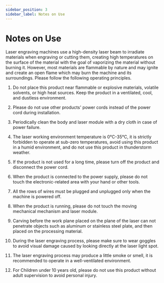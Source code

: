```yaml
---
sidebar_position: 3
sidebar_label: Notes on Use
---
```



# Notes on Use

Laser engraving machines use a high-density laser beam to irradiate materials when engraving or cutting them, creating high temperatures on the surface of the material with the goal of vaporizing the material without burning it. However, most materials are flammable by nature and may ignite and create an open flame which may burn the machine and its surroundings.
Please follow the following operating principles.

1. Do not place this product near flammable or explosive materials, volatile solvents, or high heat sources. Keep the product in a ventilated, cool, and dustless environment.

2. Please do not use other products' power cords instead of the power cord during installation.

3. Periodically clean the body and laser module with a dry cloth in case of power failure.

4. The laser working environment temperature is 0°C-35°C, it is strictly forbidden to operate at sub-zero temperatures, avoid using this product in a humid environment, and do not use this product in thunderstorm weather.

5. If the product is not used for a long time, please turn off the product and disconnect the power cord.

6. When the product is connected to the power supply, please do not touch the electronic-related area with your hand or other tools.

7. All the rows of wires must be plugged and unplugged only when the machine is powered off.

8. When the product is running, please do not touch the moving mechanical mechanism and laser module.

9. Carving before the work plane placed on the plane of the laser can not penetrate objects such as aluminum or stainless steel plate, and then placed on the processing material.

10. During the laser engraving process, please make sure to wear goggles to avoid visual damage caused by looking directly at the laser light spot.

11. The laser engraving process may produce a little smoke or smell, it is recommended to operate in a well-ventilated environment.

12. For Children under 10 years old, please do not use this product without adult supervision to avoid personal injury.
